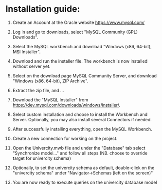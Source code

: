 # Installation guide:
1. Create an Account at the Oracle website https://www.mysql.com/
2. Log in and go to downloads, select "MySQL Community (GPL) Downloads".
3. Select the MySQL workbench and download "Windows (x86, 64-bit), MSI Installer".
4. Download and run the installer file.  The workbench is now installed without server yet.
5. Select on the download page MySQL Community Server, and download "Windows (x86, 64-bit), ZIP Archive".
6. Extract the zip file, and ... 


5. Download the "MySQL Installer" from https://dev.mysql.com/downloads/windows/installer/.
6. Select custom installation and choose to install the Workbench and Server. Optionally, you may also install several Connectors if needed.
7. After successfully installing everything, open the MySQL Workbench.
8. Create a new connection for working on the project. 
9. Open the Univercity.mwb file and under the "Database" tab select "Synchronize model..." and follow all steps (NB. choose to override target for univercity schema)
10. Optionally, to set the univercity schema as default, double-click on the "univercity schema" under "Navigator->Schemas (left on the screen)"
11. You are now ready to execute queries on the univercity database model
